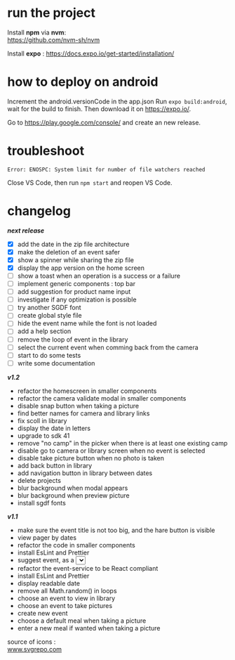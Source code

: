 # run the project

Install **npm** via **nvm**:  
https://github.com/nvm-sh/nvm

Install **expo** : https://docs.expo.io/get-started/installation/

# how to deploy on android

Increment the android.versionCode in the app.json
Run `expo build:android`, wait for the build to finish. Then download it on https://expo.io/.

Go to https://play.google.com/console/ and create an new release.

# troubleshoot

`Error: ENOSPC: System limit for number of file watchers reached`

Close VS Code, then run `npm start` and reopen VS Code.

# changelog

**_next release_**

- [x] add the date in the zip file architecture
- [x] make the deletion of an event safer
- [x] show a spinner while sharing the zip file
- [x] display the app version on the home screen
- [ ] show a toast when an operation is a success or a failure
- [ ] implement generic components : top bar
- [ ] add suggestion for product name input
- [ ] investigate if any optimization is possible
- [ ] try another SGDF font
- [ ] create global style file
- [ ] hide the event name while the font is not loaded
- [ ] add a help section
- [ ] remove the loop of event in the library
- [ ] select the current event when comming back from the camera
- [ ] start to do some tests
- [ ] write some documentation

**_v1.2_**

- refactor the homescreen in smaller components
- refactor the camera validate modal in smaller components
- disable snap button when taking a picture
- find better names for camera and library links
- fix scoll in library
- display the date in letters
- upgrade to sdk 41
- remove "no camp" in the picker when there is at least one existing camp
- disable go to camera or library screen when no event is selected
- disable take picture button when no photo is taken
- add back button in library
- add navigation button in library between dates
- delete projects
- blur background when modal appears
- blur background when preview picture
- install sgdf fonts

**_v1.1_**

- make sure the event title is not too big, and the hare button is visible
- view pager by dates
- refactor the code in smaller components
- install EsLint and Prettier
- suggest event, as a <select></select>
- refactor the event-service to be React compliant
- install EsLint and Prettier
- display readable date
- remove all Math.random() in loops
- choose an event to view in library
- choose an event to take pictures
- create new event
- choose a default meal when taking a picture
- enter a new meal if wanted when taking a picture

source of icons :  
www.svgrepo.com
